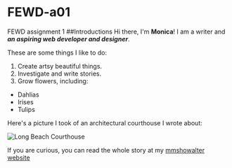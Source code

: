 # FEWD-a01
FEWD assignment 1
##Introductions
Hi there, I'm **Monica**! I am a writer and _**an aspiring web developer and designer**_.

These are some things I like to do:

  1. Create artsy beautiful things.
  2. Investigate and write stories.
  3. Grow flowers, including: 
  *   Dahlias
  *   Irises
  *   Tulips
  
  Here's a picture I took of an architectural courthouse I wrote about: 
  
 ![Long Beach Courthouse](https://mmshowalter.com/wp-content/uploads/2018/06/lbcourthouse.jpg)
  
  If you are curious, you can read the whole story at my [mmshowalter website](https://mmshowalter.com/2018/06/05/judges-say-high-cost-of-long-beach-courthouse-is-depriving-other-areas-of-courtrooms/)
